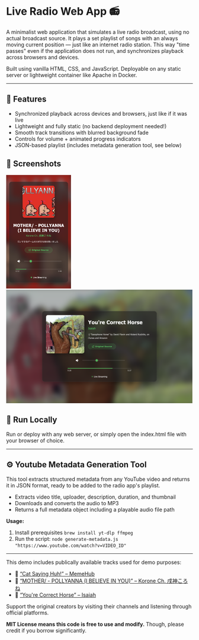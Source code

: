 # Live Radio Web App 📻

A minimalist web application that simulates a live radio broadcast, using no actual broadcast source. It plays a set playlist of songs with an always moving current position — just like an internet radio station. This way "time passes" even if the application does not run, and synchronizes playback across browsers and devices. 

Built using vanilla HTML, CSS, and JavaScript. Deployable on any static server or lightweight container like Apache in Docker.

---

## 🚀 Features

- Synchronized playback across devices and browsers, just like if it was live
- Lightweight and fully static (no backend deployment needed!)
- Smooth track transitions with blurred background fade
- Controls for volume + animated progress indicators
- JSON-based playlist (includes metadata generation tool, see below)

## 📸 Screenshots

<p float="left">
  <img src="src/assets/readme-assets/portrait.png" width="175" /> 
  <img src="src/assets/readme-assets/widescreen.png" width="503" />
</p>

## 🧪 Run Locally

Run or deploy with any web server, or simply open the index.html file with your browser of choice. 

---

## ⚙️ Youtube Metadata Generation Tool

This tool extracts structured metadata from any YouTube video and returns it in JSON format, ready to be added to the radio app's playlist.

- Extracts video title, uploader, description, duration, and thumbnail
- Downloads and converts the audio to MP3
- Returns a full metadata object including a playable audio file path

**Usage:**
1. Install prerequisites `brew install yt-dlp ffmpeg`
2. Run the script: `node generate-metadata.js "https://www.youtube.com/watch?v=VIDEO_ID"`

---

This demo includes publically available tracks used for demo purposes:
- 🎵 [“Cat Saying Huh!” – MemeHub](https://www.youtube.com/watch?v=xVWeRnStdSA)
- 🎵 [“MOTHER/ - POLLYANNA (I BELIEVE IN YOU)” – Korone Ch. 戌神ころね](https://www.youtube.com/watch?v=Za9BWNQaJYI)
- 🎵 [“You're Correct Horse” – Isaiah](https://www.youtube.com/watch?v=b3_lVSrPB6w)

Support the original creators by visiting their channels and listening through official platforms.

**MIT License means this code is free to use and modify.** Though, please credit if you borrow significantly.

